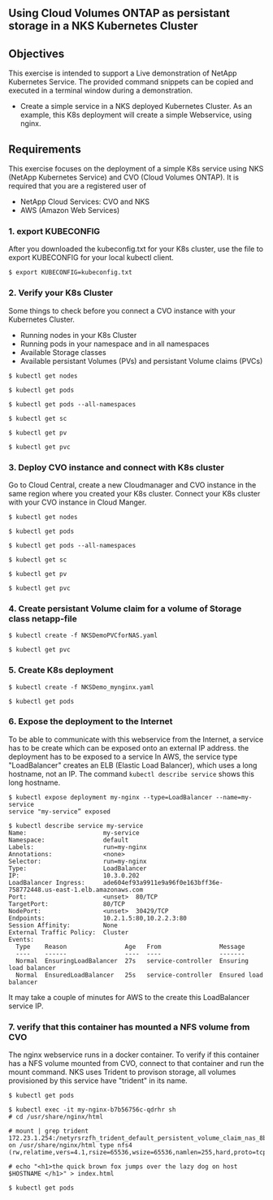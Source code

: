 ## Using Cloud Volumes ONTAP as persistant storage in a NKS Kubernetes Cluster

## Objectives
This exercise is intended to support a Live demonstration of NetApp Kubernetes Service.
The provided command snippets can be copied and executed in a terminal window during a demonstration.
- Create a simple service in a NKS deployed Kubernetes Cluster. As an example, this K8s deployment will create a simple Webservice, using nginx.

## Requirements
This exercise focuses on the deployment of a simple K8s service using NKS (NetApp Kubernetes Service) and CVO (Cloud Volumes ONTAP). It is required that you are a registered user of
- NetApp Cloud Services: CVO and NKS
- AWS (Amazon Web Services)

### 1. export KUBECONFIG
After you downloaded the kubeconfig.txt for your K8s cluster, use the file to export KUBECONFIG for your local kubectl client.

```
$ export KUBECONFIG=kubeconfig.txt
```

### 2. Verify your K8s Cluster
Some things to check before you connect a CVO instance with your Kubernetes Cluster.
- Running nodes in your K8s Cluster
- Running pods in your namespace and in all namespaces
- Available Storage classes
- Available persistant Volumes (PVs) and persistant Volume claims (PVCs)

```
$ kubectl get nodes

$ kubectl get pods

$ kubectl get pods --all-namespaces

$ kubectl get sc

$ kubectl get pv

$ kubectl get pvc

```

### 3. Deploy CVO instance and connect with K8s cluster
Go to Cloud Central, create a new Cloudmanager and CVO instance in the same region where you created your K8s cluster. Connect your K8s cluster with your CVO instance in Cloud Manger.

```
$ kubectl get nodes

$ kubectl get pods

$ kubectl get pods --all-namespaces

$ kubectl get sc

$ kubectl get pv

$ kubectl get pvc
```

### 4. Create persistant Volume claim for a volume of Storage class netapp-file

```
$ kubectl create -f NKSDemoPVCforNAS.yaml

$ kubectl get pvc
```

### 5. Create K8s deployment

```
$ kubectl create -f NKSDemo_mynginx.yaml

$ kubectl get pods
```

### 6. Expose the deployment to the Internet
To be able to communicate with this webservice from the Internet, a service has to be create which can be exposed onto an external IP address. the deployment has to be exposed to a service
In AWS, the service type "LoadBalancer" creates an ELB (Elastic Load Balancer), which uses a long hostname, not an IP. The command ```kubectl describe service``` shows this long hostname.

```
$ kubectl expose deployment my-nginx --type=LoadBalancer --name=my-service
service "my-service” exposed

$ kubectl describe service my-service
Name:                     my-service
Namespace:                default
Labels:                   run=my-nginx
Annotations:              <none>
Selector:                 run=my-nginx
Type:                     LoadBalancer
IP:                       10.3.0.202
LoadBalancer Ingress:     ade604ef93a9911e9a96f0e163bff36e-758772448.us-east-1.elb.amazonaws.com
Port:                     <unset>  80/TCP
TargetPort:               80/TCP
NodePort:                 <unset>  30429/TCP
Endpoints:                10.2.1.5:80,10.2.2.3:80
Session Affinity:         None
External Traffic Policy:  Cluster
Events:
  Type    Reason                Age   From                Message
  ----    ------                ----  ----                -------
  Normal  EnsuringLoadBalancer  27s   service-controller  Ensuring load balancer
  Normal  EnsuredLoadBalancer   25s   service-controller  Ensured load balancer
```
It may take a couple of minutes for AWS to the create this LoadBalancer service IP.

### 7. verify that this container has mounted a NFS volume from CVO
The nginx webservice runs in a docker container. To verify if this container has a  NFS volume mounted from CVO, connect to that container and run the mount command.
NKS uses Trident to provison storage, all volumes provisioned by this service have "trident" in its name.


```
$ kubectl get pods

$ kubectl exec -it my-nginx-b7b56756c-qdrhr sh
# cd /usr/share/nginx/html

# mount | grep trident
172.23.1.254:/netyrsrzfh_trident_default_persistent_volume_claim_nas_8b126 on /usr/share/nginx/html type nfs4 (rw,relatime,vers=4.1,rsize=65536,wsize=65536,namlen=255,hard,proto=tcp,timeo=600,retrans=2,sec=sys,clientaddr=172.23.1.226,local_lock=none,addr=172.23.1.254)

# echo "<h1>the quick brown fox jumps over the lazy dog on host $HOSTNAME </h1>" > index.html

$ kubectl get pods
```
